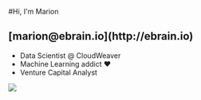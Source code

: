 #Hi, I'm Marion
<br>
<h2 class="bullet">[marion@ebrain.io](http://ebrain.io)</h2>
<ul>
    <li>Data Scientist @ CloudWeaver</li>
    <li>Machine Learning addict ♥</li>
    <li>Venture Capital Analyst</li>
</ul>
<img src="http://ebrain.io/images/bio-photo.jpg?s=460" class="avatar avatar--small" />